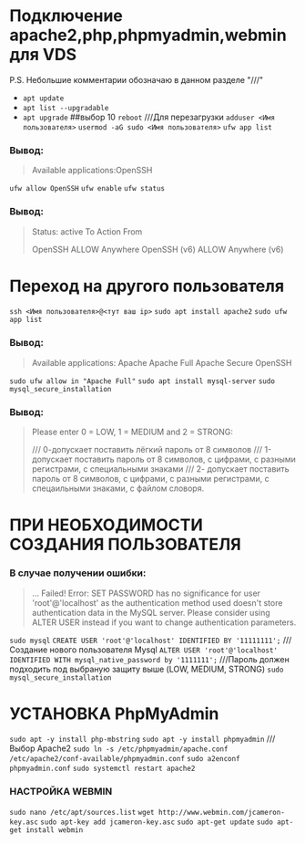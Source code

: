 # Подключение apache2,php,phpmyadmin,webmin для VDS
P.S. Небольшие комментарии обозначаю в данном разделе "///"

- `apt update`
- `apt list --upgradable`
- `apt upgrade` ##выбор 10
`reboot`  ///Для перезагрузки
`adduser <Имя пользователя>`
`usermod -aG sudo <Имя пользователя>`
`ufw app list` 

### Вывод:

> Available applications:OpenSSH 

`ufw allow OpenSSH`
`ufw enable`
`ufw status`

### Вывод:
>Status: active
>To               Action   From
>
>OpenSSH          ALLOW    Anywhere
>OpenSSH (v6)     ALLOW    Anywhere (v6)

# Переход на другого пользователя
`ssh <Имя пользователя>@<тут ваш ip>`
`sudo apt install apache2`
`sudo ufw app list`

### Вывод:
>Available applications:
>   Apache
>   Apache Full
>   Apache Secure
>   OpenSSH

`sudo ufw allow in "Apache Full"`
`sudo apt install mysql-server`
`sudo mysql_secure_installation`

### Вывод:
>Please enter 0 = LOW, 1 = MEDIUM and 2 = STRONG:
>
>/// 0-допускает поставить лёгкий пароль от 8 символов
>/// 1-допускает поставить пароль от 8 символов, с цифрами, с разными регистрами, с специальными знаками
>/// 2- допускает поставить пароль от 8 символов, с цифрами, с разными регистрами, с спецаильными знаками, с файлом словоря.

# ПРИ НЕОБХОДИМОСТИ СОЗДАНИЯ ПОЛЬЗОВАТЕЛЯ
### В случае получении ошибки:
>… Failed! Error: SET PASSWORD has no significance for user 'root'@'localhost'
>as the authentication method used doesn't store authentication data in the MySQL server.
>Please consider using ALTER USER instead if you want to change authentication parameters.

`sudo mysql`
`CREATE USER 'root'@'localhost' IDENTIFIED BY '11111111';` ///Создание нового пользователя Mysql
`ALTER USER 'root'@'localhost' IDENTIFIED WITH mysql_native_password by '1111111';` ///Пароль должен подходить под выбраную защиту выше (LOW, MEDIUM, STRONG)
`sudo mysql_secure_installation`

# УСТАНОВКА PhpMyAdmin
`sudo apt -y install php-mbstring`
`sudo apt -y install phpmyadmin` ///Выбор Apache2
`sudo ln -s /etc/phpmyadmin/apache.conf /etc/apache2/conf-available/phpmyadmin.conf`
`sudo a2enconf phpmyadmin.conf`
`sudo systemctl restart apache2`
   
### НАСТРОЙКА WEBMIN
`sudo nano /etc/apt/sources.list`
`wget http://www.webmin.com/jcameron-key.asc`
`sudo apt-key add jcameron-key.asc`
`sudo apt-get update`
`sudo apt-get install webmin`
